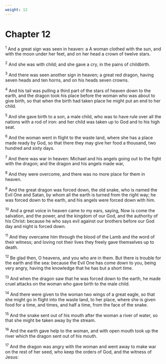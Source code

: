 ```yaml
---
weight: 12
---
```


# Chapter 12

<sup>1</sup> And a great sign was seen in heaven: a A woman clothed with the sun, and with the moon under her feet, and on her head a crown of twelve stars. 

<sup>2</sup> And she was with child; and she gave a cry, in the pains of childbirth. 

<sup>3</sup> And there was seen another sign in heaven; a great red dragon, having seven heads and ten horns, and on his heads seven crowns. 

<sup>4</sup> And his tail was pulling a third part of the stars of heaven down to the earth, and the dragon took his place before the woman who was about to give birth, so that when the birth had taken place he might put an end to her child. 

<sup>5</sup> And she gave birth to a son, a male child, who was to have rule over all the nations with a rod of iron: and her child was taken up to God and to his high seat. 

<sup>6</sup> And the woman went in flight to the waste land, where she has a place made ready by God, so that there they may give her food a thousand, two hundred and sixty days. 

<sup>7</sup> And there was war in heaven: Michael and his angels going out to the fight with the dragon; and the dragon and his angels made war, 

<sup>8</sup> And they were overcome, and there was no more place for them in heaven. 

<sup>9</sup> And the great dragon was forced down, the old snake, who is named the Evil One and Satan, by whom all the earth is turned from the right way; he was forced down to the earth, and his angels were forced down with him. 

<sup>10</sup> And a great voice in heaven came to my ears, saying, Now is come the salvation, and the power, and the kingdom of our God, and the authority of his Christ: because he who says evil against our brothers before our God day and night is forced down. 

<sup>11</sup> And they overcame him through the blood of the Lamb and the word of their witness; and loving not their lives they freely gave themselves up to death. 

<sup>12</sup> Be glad then, O heavens, and you who are in them. But there is trouble for the earth and the sea: because the Evil One has come down to you, being very angry, having the knowledge that he has but a short time. 

<sup>13</sup> And when the dragon saw that he was forced down to the earth, he made cruel attacks on the woman who gave birth to the male child. 

<sup>14</sup> And there were given to the woman two wings of a great eagle, so that she might go in flight into the waste land, to her place, where she is given food for a time, and times, and half a time, from the face of the snake. 

<sup>15</sup> And the snake sent out of his mouth after the woman a river of water, so that she might be taken away by the stream. 

<sup>16</sup> And the earth gave help to the woman, and with open mouth took up the river which the dragon sent out of his mouth. 

<sup>17</sup> And the dragon was angry with the woman and went away to make war on the rest of her seed, who keep the orders of God, and the witness of Jesus: 


